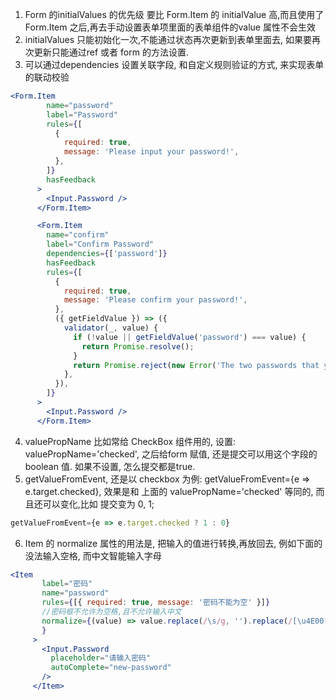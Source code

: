 

1. Form 的initialValues 的优先级 要比 Form.Item 的 initialValue 高,而且使用了Form.Item 之后,再去手动设置表单项里面的表单组件的value 属性不会生效
2. initialValues 只能初始化一次,不能通过状态再次更新到表单里面去, 如果要再次更新只能通过ref 或者 form 的方法设置.
3.  可以通过dependencies 设置关联字段, 和自定义规则验证的方式, 来实现表单的联动校验
```jsx
<Form.Item
        name="password"
        label="Password"
        rules={[
          {
            required: true,
            message: 'Please input your password!',
          },
        ]}
        hasFeedback
      >
        <Input.Password />
      </Form.Item>

      <Form.Item
        name="confirm"
        label="Confirm Password"
        dependencies={['password']}
        hasFeedback
        rules={[
          {
            required: true,
            message: 'Please confirm your password!',
          },
          ({ getFieldValue }) => ({
            validator(_, value) {
              if (!value || getFieldValue('password') === value) {
                return Promise.resolve();
              }
              return Promise.reject(new Error('The two passwords that you entered do not match!'));
            },
          }),
        ]}
      >
        <Input.Password />
      </Form.Item> 
```
4. valuePropName 比如常给 CheckBox 组件用的, 设置: valuePropName='checked', 之后给form 赋值, 还是提交可以用这个字段的boolean 值. 如果不设置, 怎么提交都是true.
5. getValueFromEvent, 还是以 checkbox 为例: getValueFromEvent={e => e.target.checked}, 效果是和 上面的 valuePropName='checked' 等同的, 而且还可以变化,比如 提交变为 0, 1;
 ```js
 getValueFromEvent={e => e.target.checked ? 1 : 0}
 ```
 6. Item 的 normalize 属性的用法是, 把输入的值进行转换,再放回去, 例如下面的 没法输入空格, 而中文智能输入字母
 ```jsx
 <Item
        label="密码"
        name="password"
        rules={[{ required: true, message: '密码不能为空' }]}
        //密码框不允许为空格,且不允许输入中文
        normalize={(value) => value.replace(/\s/g, '').replace(/[\u4E00-\u9FA5]|[\uFE30-\uFFA0]/gi, '')
        }
      >
        <Input.Password
          placeholder="请输入密码"
          autoComplete="new-password"
        />
      </Item>
 ```
